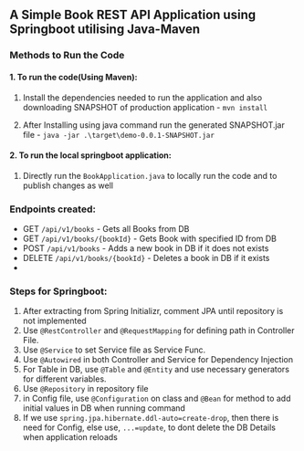 ## A Simple Book REST API Application using Springboot utilising Java-Maven

### Methods to Run the Code

#### 1. To run the code(Using Maven):

1. Install the dependencies needed to run the application and also downloading SNAPSHOT of production application - `mvn install`

2. After Installing using java command run the generated SNAPSHOT.jar file - `java -jar .\target\demo-0.0.1-SNAPSHOT.jar`

#### 2. To run the local springboot application:

1. Directly run the `BookApplication.java` to locally run the code and to publish changes as well

### Endpoints created:

- GET `/api/v1/books` - Gets all Books from DB
- GET `/api/v1/books/{bookId}` - Gets Book with specified ID from DB
- POST `/api/v1/books` - Adds a new book in DB if it does not exists
- DELETE `/api/v1/books/{bookId}` - Deletes a book in DB if it exists
-

### Steps for Springboot:

1. After extracting from Spring Initializr, comment JPA until repository is not implemented
2. Use `@RestController` and `@RequestMapping` for defining path in Controller File.
3. Use `@Service` to set Service file as Service Func.
4. Use `@Autowired` in both Controller and Service for Dependency Injection
5. For Table in DB, use `@Table` and `@Entity` and use necessary generators for different variables.
6. Use `@Repository` in repository file
7. in Config file, use `@Configuration` on class and `@Bean` for method to add initial values in DB when running command
8. If we use `spring.jpa.hibernate.ddl-auto=create-drop`, then there is need for Config, else use, `...=update`, to dont delete the DB Details when application reloads
